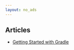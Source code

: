 ```yaml
---
layout: no_ads
---
```


## Articles

* [Getting Started with Gradle](getting-started-with-gradle)


